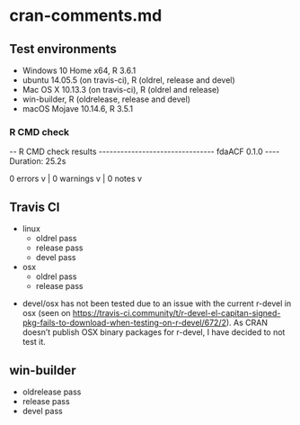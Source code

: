 # cran-comments.md

## Test environments
* Windows 10 Home x64, R 3.6.1
* ubuntu 14.05.5 (on travis-ci), R (oldrel, release and devel)
* Mac OS X 10.13.3 (on travis-ci), R (oldrel and release)
* win-builder, R (oldrelease, release and devel)
* macOS Mojave 10.14.6, R 3.5.1

### R CMD check

-- R CMD check results -------------------------------- fdaACF 0.1.0 ----
Duration: 25.2s

0 errors v | 0 warnings v | 0 notes v



## Travis CI
- linux
    - oldrel pass
    - release pass
    - devel pass
- osx
    - oldrel pass
    - release pass

* devel/osx has not been tested due to an issue with the current r-devel in osx (seen on https://travis-ci.community/t/r-devel-el-capitan-signed-pkg-fails-to-download-when-testing-on-r-devel/672/2). As CRAN doesn’t publish OSX binary packages for r-devel, I have decided to not test it.
  
## win-builder
- oldrelease pass
- release pass
- devel pass